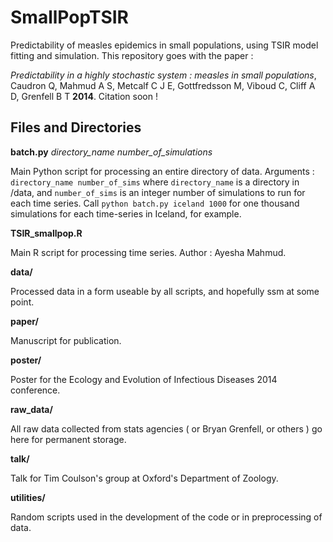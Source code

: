 SmallPopTSIR
============

Predictability of measles epidemics in small populations, using TSIR model fitting and simulation. This 
repository goes with the paper :

*Predictability in a highly stochastic system : measles in small populations*, Caudron Q, Mahmud A S, Metcalf C 
J E, Gottfredsson M, Viboud C, Cliff A D, Grenfell B T **2014**. Citation soon !



Files and Directories
---------------------

**batch.py** *directory_name number_of_simulations* 

Main Python script for processing an entire directory of data. Arguments : `directory_name number_of_sims` 
where `directory_name` is a directory in /data, and `number_of_sims` is an integer number of simulations to run 
for each time series. Call `python batch.py iceland 1000` for one thousand simulations for each time-series in 
Iceland, for example.


**TSIR_smallpop.R**

Main R script for processing time series. Author : Ayesha Mahmud.


**data/**

Processed data in a form useable by all scripts, and hopefully ssm at some point.

**paper/**

Manuscript for publication.

**poster/**

Poster for the Ecology and Evolution of Infectious Diseases 2014 conference.

**raw_data/**

All raw data collected from stats agencies ( or Bryan Grenfell, or others ) go here for permanent storage.


**talk/**

Talk for Tim Coulson's group at Oxford's Department of Zoology.


**utilities/**

Random scripts used in the development of the code or in preprocessing of data.
